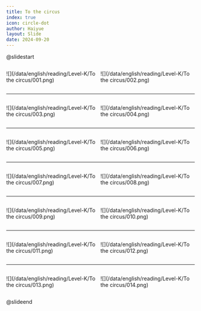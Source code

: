 ```yaml
---
title: To the circus
index: true
icon: circle-dot
author: Haiyue
layout: Slide
date: 2024-09-20
---
```

 
@slidestart

<div style="display:flex">
<div style="flex:1">

![](/data/english/reading/Level-K/To the circus/001.png)
</div>
<div style="flex:1">

![](/data/english/reading/Level-K/To the circus/002.png)
</div>
</div>

---

<div style="display:flex">
<div style="flex:1">

![](/data/english/reading/Level-K/To the circus/003.png)
</div>
<div style="flex:1">

![](/data/english/reading/Level-K/To the circus/004.png)
</div>
</div>

---

<div style="display:flex">
<div style="flex:1">

![](/data/english/reading/Level-K/To the circus/005.png)
</div>
<div style="flex:1">

![](/data/english/reading/Level-K/To the circus/006.png)
</div>
</div>

---

<div style="display:flex">
<div style="flex:1">

![](/data/english/reading/Level-K/To the circus/007.png)
</div>
<div style="flex:1">

![](/data/english/reading/Level-K/To the circus/008.png)
</div>
</div>

---

<div style="display:flex">
<div style="flex:1">

![](/data/english/reading/Level-K/To the circus/009.png)
</div>
<div style="flex:1">

![](/data/english/reading/Level-K/To the circus/010.png)
</div>
</div>

---

<div style="display:flex">
<div style="flex:1">

![](/data/english/reading/Level-K/To the circus/011.png)
</div>
<div style="flex:1">

![](/data/english/reading/Level-K/To the circus/012.png)
</div>
</div>

---

<div style="display:flex">
<div style="flex:1">

![](/data/english/reading/Level-K/To the circus/013.png)
</div>
<div style="flex:1">

![](/data/english/reading/Level-K/To the circus/014.png)
</div>
</div>

@slideend